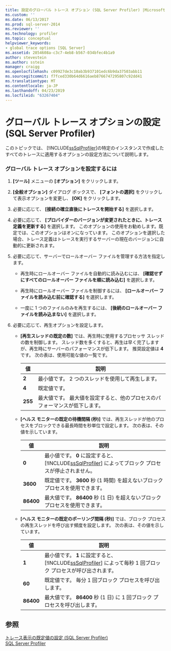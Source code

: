 ```yaml
---
title: 設定のグローバル トレース オプション (SQL Server Profiler) |Microsoft Docs
ms.custom: ''
ms.date: 06/13/2017
ms.prod: sql-server-2014
ms.reviewer: ''
ms.technology: profiler
ms.topic: conceptual
helpviewer_keywords:
- global trace options [SQL Server]
ms.assetid: 2854608a-c3c7-4eb8-b567-034bfec4b1a9
author: stevestein
ms.author: sstein
manager: craigg
ms.openlocfilehash: c09927de3c10ab3b937101edc6b9da37503abb11
ms.sourcegitcommit: f7fced330b64d6616aeb8766747295807c92dd41
ms.translationtype: MT
ms.contentlocale: ja-JP
ms.lasthandoff: 04/23/2019
ms.locfileid: "63267404"
---
```

# <a name="set-global-trace-options-sql-server-profiler"></a>グローバル トレース オプションの設定 (SQL Server Profiler)
  このトピックでは、 [!INCLUDE[ssSqlProfiler](../../includes/sssqlprofiler-md.md)]の特定のインスタンスで作成したすべてのトレースに適用するオプションの設定方法について説明します。  
  
### <a name="to-set-global-trace-options"></a>グローバル トレース オプションを設定するには  
  
1.  **[ツール]** メニューの **[オプション]** をクリックします。  
  
2.  **[全般オプション]** ダイアログ ボックスで、 **[フォントの選択]** をクリックして表示オプションを変更し、 **[OK]** をクリックします。  
  
3.  必要に応じて、 **[接続の確立直後にトレースを開始する]** を選択します。  
  
4.  必要に応じて、 **[プロバイダーのバージョンが変更されたときに、トレース定義を更新する]** を選択します。 このオプションの使用をお勧めします。既定では、このオプションはオンになっています。 このオプションを選択した場合、トレース定義はトレースを実行するサーバーの現在のバージョンに自動的に更新されます。  
  
5.  必要に応じて、サーバーでロールオーバー ファイルを管理する方法を指定します。  
  
    -   再生時にロールオーバー ファイルを自動的に読み込むには、 **[確認せずにすべてのロールオーバー ファイルを順に読み込む]** を選択します。  
  
    -   再生時にロールオーバー ファイルを制御するには、 **[ロールオーバー ファイルを読み込む前に確認する]** を選択します。  
  
    -   一度に 1 つのファイルのみを再生するには、 **[後続のロールオーバー ファイルを読み込まない]** を選択します。  
  
6.  必要に応じて、再生オプションを設定します。  
  
    -   **[再生スレッドの既定の数]** では、再生時に使用するプロセッサ スレッドの数を制御します。 スレッド数を多くすると、再生は早く完了しますが、再生時にサーバーのパフォーマンスが低下します。 推奨設定値は **4**です。 次の表は、使用可能な値の一覧です。  
  
        |値|説明|  
        |-----------|-----------------|  
        |**2**|最小値です。 2 つのスレッドを使用して再生します。|  
        |**4**|既定値です。|  
        |**255**|最大値です。 最大値を設定すると、他のプロセスのパフォーマンスが低下します。|  
  
    -   **[ヘルス モニターの既定の待機間隔 (秒)]** では、再生スレッドが他のプロセスをブロックできる最長時間を秒単位で設定します。 次の表は、その値を示しています。  
  
        |値|説明|  
        |-----------|-----------------|  
        |**0**|最小値です。 **0** に設定すると、 [!INCLUDE[ssSqlProfiler](../../includes/sssqlprofiler-md.md)] によってブロック プロセスが停止されません。|  
        |**3600**|既定値です。 **3600** 秒 (1 時間) を超えないブロック プロセスを使用できます。|  
        |**86400**|最大値です。 **86400** 秒 (1 日) を超えないブロック プロセスを使用できます。|  
  
    -   **[ヘルス モニターの既定のポーリング間隔 (秒)]** では、ブロック プロセスの再生スレッドを呼び出す頻度を設定します。 次の表は、その値を示しています。  
  
        |値|説明|  
        |-----------|-----------------|  
        |**1**|最小値です。 **1** に設定すると、 [!INCLUDE[ssSqlProfiler](../../includes/sssqlprofiler-md.md)] によって毎秒 1 回ブロック プロセスが呼び出されます。|  
        |**60**|既定値です。 毎分 1 回ブロック プロセスを呼び出します。|  
        |**86400**|最大値です。 **86400** 秒 (1 日) に 1 回ブロック プロセスを呼び出します。|  
  
## <a name="see-also"></a>参照  
 [トレース表示の既定値の設定 &#40;SQL Server Profiler&#41;](sql-server-profiler.md)   
 [SQL Server Profiler](sql-server-profiler.md)  
  
  
